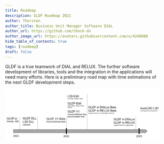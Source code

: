 ```yaml
---
title: Roadmap
description: GLDF Roadmap 2021
author: Thorsten
author_title: Business Unit Manager Software DIAL
author_url: https://github.com/tkock-dx
author_image_url: https://avatars.githubusercontent.com/u/4246606
hide_table_of_contents: true
tags: [roadmap]
draft: false
---
```


GLDF is a true teamwork of DIAL and RELUX. The further software development of libraries,
tools and the integration in the applications will need many efforts. Here is a preliminary
road map with time estimations of the next GLDF development steps.

<!--truncate-->

![Roadmap](https://raw.githubusercontent.com/globallightingdata/files/master/blog/GLDF_Roadmap_211216.png)
